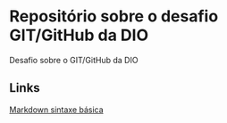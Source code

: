 # Repositório sobre o desafio GIT/GitHub da DIO
Desafio sobre o GIT/GitHub da DIO

## Links
[Markdown sintaxe básica](https://www.markdownguide.org/basic-syntax/)
